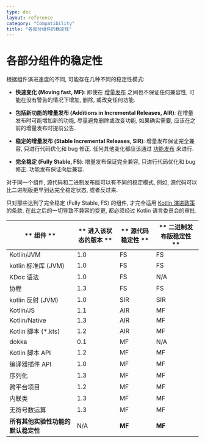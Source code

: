 ```yaml
---
type: doc
layout: reference
category: "Compatibility"
title: "各部分组件的稳定性"
---
```


# 各部分组件的稳定性

根据组件演进速度的不同, 可能存在几种不同的稳定性模式:
<a name="moving-fast"></a>
*   **快速变化 (Moving fast, MF)**: 即使在 [增量发布](kotlin-evolution.html#feature-releases-and-incremental-releases) 之间也不保证任何兼容性, 可能在没有警告的情况下增加, 删除, 或改变任何功能.

*   **包括新功能的增量发布 (Additions in Incremental Releases, AIR)**: 在增量发布时可能增加新的功能, 尽量避免删除或改变功能, 如果确实需要, 应该在之前的增量发布时提前公告.

*   **稳定的增量发布 (Stable Incremental Releases, SIR)**: 增量发布保证完全兼容, 只进行代码优化和 bug 修正. 任何其他变化都应该通过 [功能发布](kotlin-evolution.html#feature-releases-and-incremental-releases) 来进行.

<a name="fully-stable"></a>
*   **完全稳定 (Fully Stable, FS)**: 增量发布保证完全兼容, 只进行代码优化和 bug 修正. 功能发布保证向后兼容.

对于同一个组件, 源代码和二进制发布版可以有不同的稳定模式, 例如, 源代码可以比二进制版更早到达完全稳定状态, 或者反过来.

只对那些达到了完全稳定 (Fully Stable, FS) 的组件, 才完全适用 [Kotlin 演进政策](kotlin-evolution.html) 的条款.
在此之后的一切导致不兼容的变更, 都必须经过 Kotlin 语言委员会的审批.

|** 组件 **|** 进入该状态的版本 **|** 源代码稳定性 **|** 二进制发布版稳定性 **|
| --- | --- | --- | --- |
Kotlin/JVM | 1.0 | FS | FS |
kotlin 标准库 (JVM) | 1.0 | FS | FS
KDoc 语法 | 1.0 | FS | N/A
协程 | 1.3 | FS | FS
kotlin 反射 (JVM) | 1.0 | SIR | SIR
Kotlin/JS | 1.1 | AIR | MF
Kotlin/Native | 1.3 | AIR | MF
Kotlin 脚本 (*.kts) | 1.2 | AIR | MF
dokka | 0.1 | MF | N/A
Kotlin 脚本 API | 1.2 | MF | MF
编译器插件 API | 1.0 | MF | MF
序列化 | 1.3 | MF | MF
跨平台项目 | 1.2 | MF | MF
内联类 | 1.3 | MF | MF
无符号数运算 | 1.3 | MF | MF
**所有其他实验性功能的默认稳定性** | N/A | **MF** | **MF**
